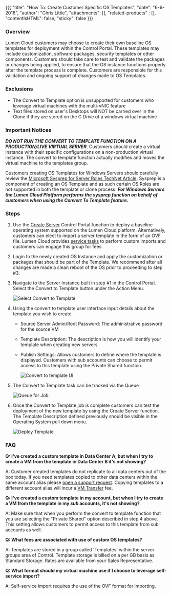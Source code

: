 {{{
  "title": "How To:  Create Customer Specific OS Templates",
  "date": "6-6-2016",
  "author": "Chris Little",
  "attachments": [],
  "related-products" : [],
  "contentIsHTML": false,
  "sticky": false
}}}

### Overview

Lumen Cloud customers may choose to create their own baseline OS templates for deployment within the Control Portal. These templates may include customization, software packages, security templates or other components. Customers should take care to test and validate the packages or changes being applied, to ensure that the OS instance functions properly after the template process is complete. Customers are responsible for this validation and ongoing support of changes made to OS Templates.

### Exclusions

* The Convert to Template option is unsupported for customers who leverage virtual machines with the multi-vNIC feature
* Text files stored on user's Desktops will NOT be carried over in the Clone if they are stored on the C Drive of a windows virtual machine

### Important Notices

**_DO NOT RUN THE CONVERT TO TEMPLATE FUNCTION ON A PRODUCTION/LIVE VIRTUAL SERVER_**. Customers should create a virtual instance with their specific configurations on a non-production virtual instance. The convert to template function actually modifies and moves the virtual machine to the templates group.

Customers creating OS Templates for Windows Servers should carefully review the [Microsoft Sysprep for Server Roles TechNet Article](//msdn.microsoft.com/en-us/windows/hardware/commercialize/manufacture/desktop/sysprep-support-for-server-roles). Sysprep is a component of creating an OS Template and as such certain OS Roles are not supported in both the template or clone process. **_For Windows Servers the Lumen Cloud Platform performs the sysprep function on behalf of customers when using the Convert To Template feature._**

### Steps

1. Use the [Create Server](../Servers/creating-a-new-enterprise-cloud-server.md) Control Portal function to deploy a baseline operating system supported on the Lumen Cloud platform. Alternatively, customers can elect to import a server template in the form of an OVF file. Lumen Cloud provides [service tasks](//www.ctl.io/products/support/service-tasks) to perform custom imports and customers can engage this group for fees.

2. Login to the newly created OS Instance and apply the customization or packages that should be part of the Template. We recommend after all changes are made a clean reboot of the OS prior to proceeding to step #3.

3. Navigate to the Server Instance built in step #1 in the Control Portal. Select the Convert to Template button under the Action Menu.

    ![Select Convert to Template](../images/how-to-create-customer-specific-os-templates-01.png)

4. Using the convert to template user interface input details about the template you wish to create.

    - Source Server Admin/Root Password:  The administrative password for the source VM
    - Template Description: The description is how you will identify your template when creating new servers
    - Publish Settings: Allows customers to define where the template is displayed. Customers with sub accounts can choose to permit access to this template using the Private Shared function.

      ![Convert to template UI](../images/how-to-create-customer-specific-os-templates-02.png)

5. The Convert to Template task can be tracked via the Queue

    ![Queue for Job](../images/how-to-create-customer-specific-os-templates-03.png)

6. Once the Convert to Template job is complete customers can test the deployment of the new template by using the Create Server function. The Template Description defined previously should be visible in the Operating System pull down menu.

    ![Deploy Template](../images/how-to-create-customer-specific-os-templates-04.png)

### FAQ

**Q: I've created a custom template in Data Center A, but when I try to create a VM from the template in Data Center B it's not showing?**

A: Customer created templates do not replicate to all data centers out of the box today. If you need templates copied to other data centers within the same account alias please [open a support request](../Support/how-do-i-report-a-support-issue.md).  Copying templates to a different account alias will incur a [VM Transfer](https://www.ctl.io/service-tasks/#vm-transfer) fee.

**Q: I've created a custom template in my account, but when I try to create a VM from the template in my _sub_ accounts, it's not showing?**

A: Make sure that when you perform the convert to template function that you are selecting the "Private Shared" option described in step 4 above. This setting allows customers to permit access to this template from sub accounts as well.

**Q: What fees are associated with use of custom OS templates?**

A: Templates are stored in a group called 'Templates' within the server groups area of Control. Template storage is billed on a per GB basis as Standard Storage. Rates are available from your Sales Representative.

**Q: What format should my virtual machine use if I choose to leverage  self-service import?**

A: Self-service import requires the use of the OVF format for importing.
